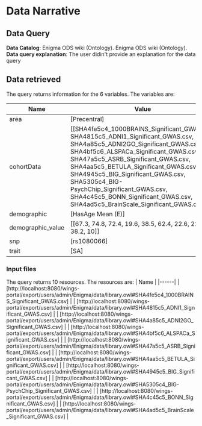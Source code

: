 

# Data Narrative

## Data Query

**Data Catalog**: Enigma ODS wiki (Ontology). Enigma ODS wiki (Ontology).
**Data query explanation**: The user didin't provide an explanation for the data query





## Data retrieved

The query returns information for the 6 variables. The variables are:

| Name | Value |
|------|-------|
| area | [Precentral] |
| cohortData | [[SHA4fe5c4_1000BRAINS_Significant_GWAS.csv, SHA4815c5_ADNI1_Significant_GWAS.csv, SHA4a85c5_ADNI2GO_Significant_GWAS.csv, SHA4bf5c6_ALSPACa_Significant_GWAS.csv, SHA47a5c5_ASRB_Significant_GWAS.csv, SHA4aa5c5_BETULA_Significant_GWAS.csv, SHA4945c5_BIG_Significant_GWAS.csv, SHA5305c4_BIG-PsychChip_Significant_GWAS.csv, SHA4c45c5_BONN_Significant_GWAS.csv, SHA4ad5c5_BrainScale_Significant_GWAS.csv]] |
| demographic | [HasAge Mean (E)] |
| demographic_value | [[67.3, 74.8, 72.4, 19.6, 38.5, 62.4, 22.6, 22.5, 38.2, 10]] |
| snp | [rs1080066] |
| trait | [SA] |



### Input files

The query returns 10 resources. The resources are: 
| Name |
|------|
| [http://localhost:8080/wings-portal/export/users/admin/Enigma/data/library.owl#SHA4fe5c4_1000BRAINS_Significant_GWAS.csv] |
| [http://localhost:8080/wings-portal/export/users/admin/Enigma/data/library.owl#SHA4815c5_ADNI1_Significant_GWAS.csv] |
| [http://localhost:8080/wings-portal/export/users/admin/Enigma/data/library.owl#SHA4a85c5_ADNI2GO_Significant_GWAS.csv] |
| [http://localhost:8080/wings-portal/export/users/admin/Enigma/data/library.owl#SHA4bf5c6_ALSPACa_Significant_GWAS.csv] |
| [http://localhost:8080/wings-portal/export/users/admin/Enigma/data/library.owl#SHA47a5c5_ASRB_Significant_GWAS.csv] |
| [http://localhost:8080/wings-portal/export/users/admin/Enigma/data/library.owl#SHA4aa5c5_BETULA_Significant_GWAS.csv] |
| [http://localhost:8080/wings-portal/export/users/admin/Enigma/data/library.owl#SHA4945c5_BIG_Significant_GWAS.csv] |
| [http://localhost:8080/wings-portal/export/users/admin/Enigma/data/library.owl#SHA5305c4_BIG-PsychChip_Significant_GWAS.csv] |
| [http://localhost:8080/wings-portal/export/users/admin/Enigma/data/library.owl#SHA4c45c5_BONN_Significant_GWAS.csv] |
| [http://localhost:8080/wings-portal/export/users/admin/Enigma/data/library.owl#SHA4ad5c5_BrainScale_Significant_GWAS.csv] |




